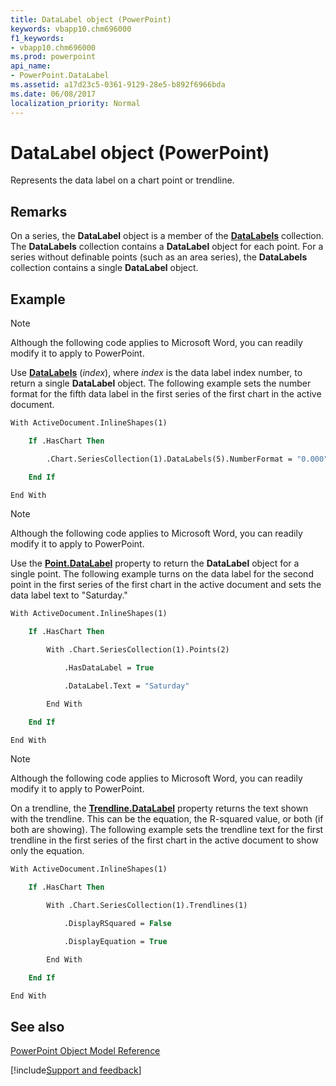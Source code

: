 ```yaml
---
title: DataLabel object (PowerPoint)
keywords: vbapp10.chm696000
f1_keywords:
- vbapp10.chm696000
ms.prod: powerpoint
api_name:
- PowerPoint.DataLabel
ms.assetid: a17d23c5-0361-9129-28e5-b892f6966bda
ms.date: 06/08/2017
localization_priority: Normal
---
```



# DataLabel object (PowerPoint)

Represents the data label on a chart point or trendline.


## Remarks

 On a series, the **DataLabel** object is a member of the **[DataLabels](PowerPoint.DataLabels.md)** collection. The **DataLabels** collection contains a **DataLabel** object for each point. For a series without definable points (such as an area series), the **DataLabels** collection contains a single **DataLabel** object.


## Example




> [!NOTE] 
> Although the following code applies to Microsoft Word, you can readily modify it to apply to PowerPoint.

Use **[DataLabels](PowerPoint.Series.DataLabels.md)** (_index_), where _index_ is the data label index number, to return a single **DataLabel** object. The following example sets the number format for the fifth data label in the first series of the first chart in the active document.




```vb
With ActiveDocument.InlineShapes(1)

    If .HasChart Then

        .Chart.SeriesCollection(1).DataLabels(5).NumberFormat = "0.000"

    End If

End With


```




> [!NOTE] 
> Although the following code applies to Microsoft Word, you can readily modify it to apply to PowerPoint.

Use the **[Point.DataLabel](PowerPoint.Point.DataLabel.md)** property to return the **DataLabel** object for a single point. The following example turns on the data label for the second point in the first series of the first chart in the active document and sets the data label text to "Saturday."




```vb
With ActiveDocument.InlineShapes(1)

    If .HasChart Then

        With .Chart.SeriesCollection(1).Points(2)

            .HasDataLabel = True

            .DataLabel.Text = "Saturday"

        End With

    End If

End With


```




> [!NOTE] 
> Although the following code applies to Microsoft Word, you can readily modify it to apply to PowerPoint.

On a trendline, the **[Trendline.DataLabel](PowerPoint.Trendline.DataLabel.md)** property returns the text shown with the trendline. This can be the equation, the R-squared value, or both (if both are showing). The following example sets the trendline text for the first trendline in the first series of the first chart in the active document to show only the equation.




```vb
With ActiveDocument.InlineShapes(1)

    If .HasChart Then

        With .Chart.SeriesCollection(1).Trendlines(1)

            .DisplayRSquared = False

            .DisplayEquation = True

        End With

    End If

End With
```


## See also


[PowerPoint Object Model Reference](overview/PowerPoint/object-model.md)

[!include[Support and feedback](~/includes/feedback-boilerplate.md)]